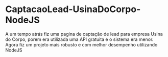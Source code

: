 # CaptacaoLead-UsinaDoCorpo-NodeJS
A um tempo atrás fiz uma pagina de captação de lead para empresa Usina do Corpo, porem era utilizada uma API gratuita e o sistema era menor. Agora fiz um projeto mais robusto e com melhor desempenho utilizando NodeJS
